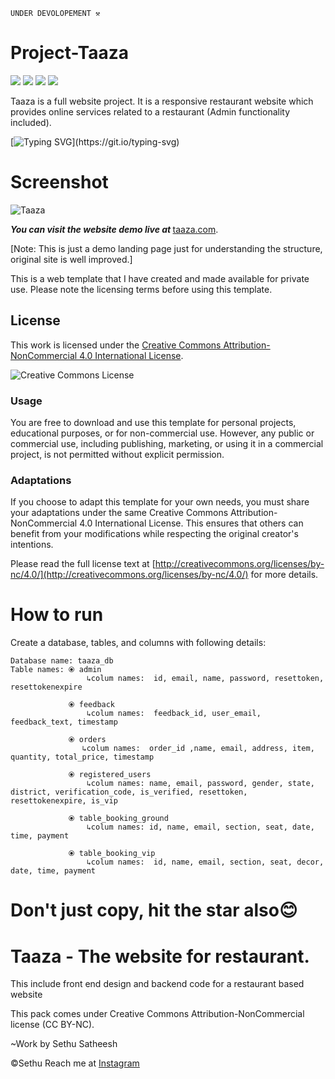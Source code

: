     UNDER DEVOLOPEMENT ⚒️
# Project-Taaza

<a href="https://www.instagram.com/whxite.exe"><img src="https://img.shields.io/badge/Instagram-E4405F?style=for-the-badge&logo=instagram&logoColor=white" /></a> <a href="https://t.me/Ka_KsHi_HaTaKe"><img src="https://img.shields.io/badge/Telegram-2CA5E0?style=for-the-badge&logo=telegram&logoColor=white" /></a> <img src="https://img.shields.io/badge/LinkedIn-0077B5?style=for-the-badge&logo=linkedin&logoColor=white" /> <img src="https://img.shields.io/badge/Medium-12100E?style=for-the-badge&logo=medium&logoColor=white" />

Taaza is a full website project. It is a responsive restaurant website which provides online services related to a restaurant (Admin functionality included). 

[![Typing SVG](https://readme-typing-svg.demolab.com?font=Fira+Code&pause=1000&width=435&lines=RESPONSIVE+WEBSITE+TEMPLATE;)](https://git.io/typing-svg)

# Screenshot

![Taaza](https://github.com/WH1T3-E4GL3/Project-Taaza/assets/118425907/7d54c3f1-656d-471b-860d-4880cd93e415)



<b><strong><i>You can visit the website demo live at </i></strong></b>[taaza.com](https://wh1te-401.github.io/test/taaza/).

[Note: This is just a demo landing page just for understanding the structure, original site is well improved.]

This is a web template that I have created and made available for private use. Please note the licensing terms before using this template.

## License

This work is licensed under the [Creative Commons Attribution-NonCommercial 4.0 International License](http://creativecommons.org/licenses/by-nc/4.0/).

![Creative Commons License](https://i.creativecommons.org/l/by-nc/4.0/88x31.png)

### Usage

You are free to download and use this template for personal projects, educational purposes, or for non-commercial use. However, any public or commercial use, including publishing, marketing, or using it in a commercial project, is not permitted without explicit permission.

### Adaptations

If you choose to adapt this template for your own needs, you must share your adaptations under the same Creative Commons Attribution-NonCommercial 4.0 International License. This ensures that others can benefit from your modifications while respecting the original creator's intentions.

Please read the full license text at [http://creativecommons.org/licenses/by-nc/4.0/](http://creativecommons.org/licenses/by-nc/4.0/) for more details.


# How to run
Create a database, tables, and columns with following details:

    Database name: taaza_db
    Table names: ⦿ admin
                     ↳colum names:  id, email, name, password, resettoken, resettokenexpire 	
                         
                 ⦿ feedback
                     ↳colum names:  feedback_id, user_email, feedback_text, timestamp
                
                 ⦿ orders
                    ↳colum names:  order_id ,name, email, address, item, quantity, total_price, timestamp 	

                 ⦿ registered_users
                     ↳colum names: name, email, password, gender, state, district, verification_code, is_verified, resettoken, resettokenexpire, is_vip

                 ⦿ table_booking_ground
                     ↳colum names: id, name, email, section, seat, date, time, payment 

                 ⦿ table_booking_vip
                     ↳colum names:  id, name, email, section, seat, decor, date, time, payment 	

# Don't just copy, hit the star also😊



# Taaza - The website for restaurant.
This include front end design and backend code for a restaurant based website

This pack comes under Creative Commons Attribution-NonCommercial license (CC BY-NC). 

~Work by Sethu Satheesh
  
  ©Sethu    Reach me at [Instagram](https://www.instagram.com/whxite.exe/)

